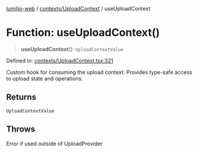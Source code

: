 [lumilio-web](../../../modules.md) / [contexts/UploadContext](../index.md) / useUploadContext

# Function: useUploadContext()

> **useUploadContext**(): `UploadContextValue`

Defined in: [contexts/UploadContext.tsx:321](https://github.com/EdwinZhanCN/Lumilio-Photos/blob/d7ee437668dbf25a0ccb307a371076d5d13f8e8d/web/src/contexts/UploadContext.tsx#L321)

Custom hook for consuming the upload context.
Provides type-safe access to upload state and operations.

## Returns

`UploadContextValue`

## Throws

Error if used outside of UploadProvider
